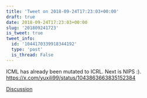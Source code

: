 ```yaml
---
title: 'Tweet on 2018-09-24T17:23:03+00:00'
draft: true
date: 2018-09-24T17:23:03+00:00
slug: '201809241723'
is_tweet: true
tweet_info:
  id: '1044170339918344192'
  type: 'post'
  is_thread: False
---
```




ICML has already been mutated to ICRL. Next is NIPS :). <https://x.com/yuxili99/status/1043863663835152384>

[Discussion](https://x.com/sytelus/status/1044170339918344192)
